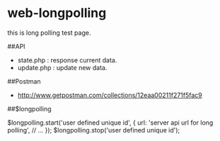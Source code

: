 web-longpolling
================================

this is long polling test page.

##API

- state.php : response current data.
- update.php : update new data.

##Postman

- http://www.getpostman.com/collections/12eaa00211f271f5fac9

##$longpolling

$longpolling.start('user defined unique id', {
	url: 'server api url for long polling',
	// ...
});
$longpolling.stop('user defined unique id');